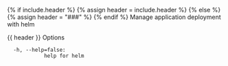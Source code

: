 {% if include.header %}
{% assign header = include.header %}
{% else %}
{% assign header = "###" %}
{% endif %}
Manage application deployment with helm

{{ header }} Options

```shell
  -h, --help=false:
            help for helm
```

